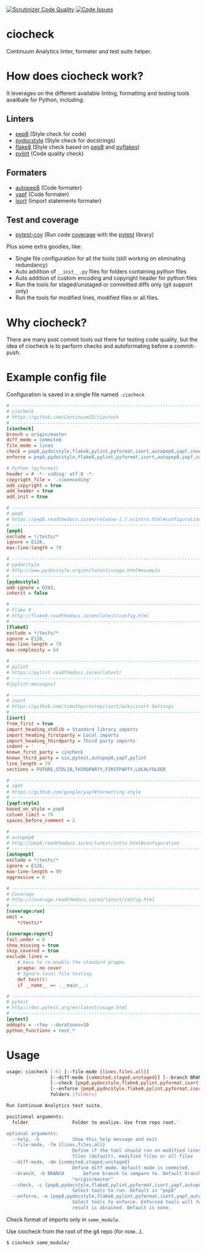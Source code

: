 [![Scrutinizer Code Quality](https://scrutinizer-ci.com/g/ContinuumIO/ciocheck/badges/quality-score.png?b=master)](https://scrutinizer-ci.com/g/ContinuumIO/ciocheck/?branch=master)
[![Code Issues](https://www.quantifiedcode.com/api/v1/project/ccc68df612024e7e8fd386ffe2252a95/badge.svg)](https://www.quantifiedcode.com/app/project/ccc68df612024e7e8fd386ffe2252a95)

# ciocheck
Continuum Analytics linter, formater and test suite helper.

# How does ciocheck work?

It leverages on the different available linting, formatting and testing tools 
availbale for Python, including:

## Linters
- [pep8](https://pep8.readthedocs.io/)  (Style check for code)
- [pydocstyle](https://pydocstyle.readthedocs.io/en/latest/)  (Style check for docstrings)
- [flake8](http://flake8.readthedocs.io/en/latest/)  (Style check based on [pep8](https://pep8.readthedocs.io/) and [pyflakes](https://github.com/pyflakes/pyflakes))
- [pylint](https://pylint.readthedocs.io/)  (Code quality check)

## Formaters
- [autopep8](https://github.com/hhatto/autopep8)  (Code formater)
- [yapf](https://github.com/google/yapf)  (Code formater)
- [isort](https://github.com/timothycrosley/isort/)  (Import statements formater)

## Test and coverage
- [pytest-cov](http://pytest-cov.readthedocs.io/en/latest/)  (Run code [coverage](http://coverage.readthedocs.io/en/latest) with the [pytest](http://pytest.org/latest/) library)

Plus some extra goodies, like:
- Single file configuration for all the tools (still working on eliminating 
  redundancy)
- Auto addition of `__init__.py` files for folders containing python files
- Auto addition of custom encoding and copyright header for python files
- Run the tools for staged/unstaged or committed diffs only (git support only)
- Run the tools for modified lines, modified files or all files.

# Why ciocheck?
There are many post commit tools out there for testing code quality, but the
idea of ciocheck is to perform checks and autoformating before a commit-push.

# Example config file
Configuration is saved in a single file named `.ciocheck`

```ini
# -----------------------------------------------------------------------------
# ciocheck
# https://github.com/ContinuumIO/ciocheck
# -----------------------------------------------------------------------------
[ciocheck]
branch = origin/master
diff_mode = commited
file_mode = lines
check = pep8,pydocstyle,flake8,pylint,pyformat,isort,autopep8,yapf,coverage,pytest
enforce = pep8,pydocstyle,flake8,pylint,pyformat,isort,autopep8,yapf,coverage,pytest

# Python (pyformat)
header = # -*- coding: utf-8 -*-
copyright_file = '.cioencoding'
add_copyright = true
add_header = true
add_init = true

# -----------------------------------------------------------------------------
# pep8
# https://pep8.readthedocs.io/en/release-1.7.x/intro.html#configuration
# -----------------------------------------------------------------------------
[pep8]
exclude = */tests/*
ignore = E126,
max-line-length = 79

# -----------------------------------------------------------------------------
# pydocstyle
# http://www.pydocstyle.org/en/latest/usage.html#example
# -----------------------------------------------------------------------------
[pydocstyle]
add-ignore = D203,
inherit = false

# -----------------------------------------------------------------------------
# Flake 8
# http://flake8.readthedocs.io/en/latest/config.html
# -----------------------------------------------------------------------------
[flake8]
exclude = */tests/*
ignore = E126,
max-line-length = 79
max-complexity = 64

# -----------------------------------------------------------------------------
# pylint
# https://pylint.readthedocs.io/en/latest/
# -----------------------------------------------------------------------------
#[pylint:messages]

# -----------------------------------------------------------------------------
# isort
# https://github.com/timothycrosley/isort/wiki/isort-Settings
# -----------------------------------------------------------------------------
[isort]
from_first = true
import_heading_stdlib = Standard library imports
import_heading_firstparty = Local imports
import_heading_thirdparty = Third party imports
indent = '    '
known_first_party = ciocheck
known_third_party = six,pytest,autopep8,yapf,pylint
line_length = 79
sections = FUTURE,STDLIB,THIRDPARTY,FIRSTPARTY,LOCALFOLDER

# -----------------------------------------------------------------------------
# YAPF
# https://github.com/google/yapf#formatting-style
# -----------------------------------------------------------------------------
[yapf:style]
based_on_style = pep8
column_limit = 79
spaces_before_comment = 2

# -----------------------------------------------------------------------------
# autopep8
# http://pep8.readthedocs.io/en/latest/intro.html#configuration
# -----------------------------------------------------------------------------
[autopep8]
exclude = */tests/*
ignore = E126,
max-line-length = 99
aggressive = 0

# -----------------------------------------------------------------------------
# Coverage
# http://coverage.readthedocs.io/en/latest/config.html
# -----------------------------------------------------------------------------
[coverage:run]
omit =
    */tests/*

[coverage:report]
fail_under = 0
show_missing = true
skip_covered = true
exclude_lines =
    # Have to re-enable the standard pragma
    pragma: no cover
    # Ignore local file testing
    def test():
    if __name__ == .__main__.:

# -----------------------------------------------------------------------------
# pytest
# http://doc.pytest.org/en/latest/usage.html
# -----------------------------------------------------------------------------
[pytest]
addopts = -rfew --durations=10
python_functions = test_*
```

# Usage

```bash
usage: ciocheck [-h] [--file-mode {lines,files,all}]
                [--diff-mode {commited,staged,unstaged}] [--branch BRANCH]
                [--check {pep8,pydocstyle,flake8,pylint,pyformat,isort,yapf,autopep8,coverage,pytest}
                [--enforce {pep8,pydocstyle,flake8,pylint,pyformat,isort,yapf,autopep8,coverage,pytest}
                folders [folders]

Run Continuum Analytics test suite.

positional arguments:
  folder                Folder to analize. Use from repo root.'

optional arguments:
  --help, -h            Show this help message and exit
  --file-mode, -fm {lines,files,all}
                        Define if the tool should run on modified lines of
                        files (default), modified files or all files
  --diff-mode, -dm {commited,staged,unstaged}
                        Define diff mode. Default mode is commited.
  --branch, -b BRANCH       Define branch to compare to. Default branch is
                        "origin/master"
  --check, -c {pep8,pydocstyle,flake8,pylint,pyformat,isort,yapf,autopep8,coverage,pytest}
                        Select tools to run. Default is "pep8"
  --enforce, -e {pep8,pydocstyle,flake8,pylint,pyformat,isort,yapf,autopep8,coverage,pytest}
                        Select tools to enforce. Enforced tools will fail if a
                        result is obtained. Default is none.
```

Check format of imports only in `some_module`.

Use ciocheck from the root of the git repo (for now...).

```bash
$ ciocheck some_module/
```

